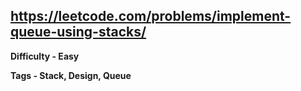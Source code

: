 ## https://leetcode.com/problems/implement-queue-using-stacks/

**Difficulty - Easy**

**Tags - Stack, Design, Queue**

